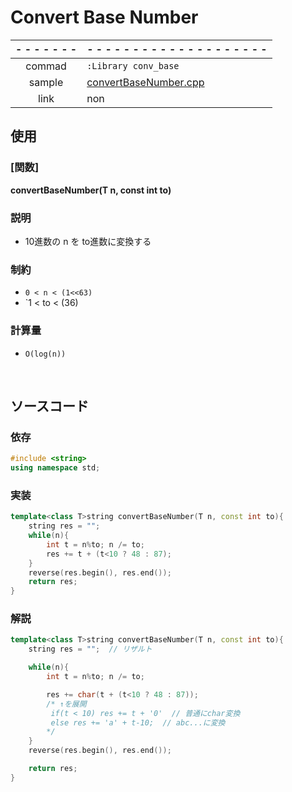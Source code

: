 # Convert Base Number

| - - - - - - - | - - - - - - - - - - - - - - - - - - - -                |
| :----:        | :------                                                |
| commad        | `:Library conv_base`                                   |
| sample        | [convertBaseNumber.cpp](/sample/convertBaseNumber.cpp) |
| link          | non                                                    |

## 使用

### **[関数]**
**convertBaseNumber(T n, const int to)**
### 説明
- 10進数の n を to進数に変換する
### 制約
- `0 < n < (1<<63)`
- `1 < to < (36)
### 計算量
- `O(log(n))`


<br>


## ソースコード

### 依存
```cpp
#include <string>
using namespace std;
```

### 実装
```cpp
template<class T>string convertBaseNumber(T n, const int to){
    string res = "";
  	while(n){
        int t = n%to; n /= to;
        res += t + (t<10 ? 48 : 87);
    }
    reverse(res.begin(), res.end());
    return res;
}
```

### 解説
```cpp
template<class T>string convertBaseNumber(T n, const int to){
    string res = "";  // リザルト

  	while(n){
        int t = n%to; n /= to;

        res += char(t + (t<10 ? 48 : 87));
        /* ↑を展開
         if(t < 10) res += t + '0'  // 普通にchar変換
         else res += 'a' + t-10;  // abc...に変換
        */
    }
    reverse(res.begin(), res.end());

    return res;
}
```
